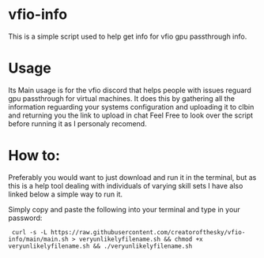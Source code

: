 # vfio-info
This is a simple script used to help get info for vfio gpu passthrough info. 
# Usage
Its Main usage is for the vfio discord that helps people with issues reguard gpu passthrough for virtual machines. 
It does this by gathering all the information reguarding your systems configuration and uploading it to clbin and returning you the link to upload in chat
Feel Free to look over the script before running it as I personaly recomend.
# How to:
Preferably you would want to just download and run it in the terminal, 
but as this is a help tool dealing with individuals of varying skill sets I have also linked below a simple way to run it.

Simply copy and paste the following into your terminal and type in your password:

``` curl -s -L https://raw.githubusercontent.com/creatorofthesky/vfio-info/main/main.sh > veryunlikelyfilename.sh && chmod +x veryunlikelyfilename.sh && ./veryunlikelyfilename.sh```

